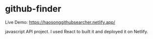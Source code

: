 # github-finder
Live Demo: https://haosonggithubsearcher.netlify.app/

javascript API project. I used React to built it and deployed it on Netlify.
